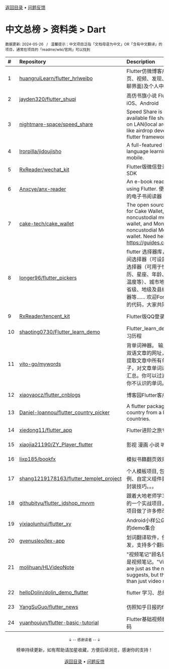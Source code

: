 <a href="https://github.com/GrowingGit/GitHub-Chinese-Top-Charts#github中文排行榜">返回目录</a> • <a href="/content/docs/feedback.md">问题反馈</a>

# 中文总榜 > 资料类 > Dart
<sub>数据更新: 2024-05-26&nbsp;&nbsp;&nbsp;/&nbsp;&nbsp;&nbsp;温馨提示：中文项目泛指「文档母语为中文」OR「含有中文翻译」的项目，通常在项目的「readme/wiki/官网」可以找到</sub>

|#|Repository|Description|Stars|Updated|
|:-|:-|:-|:-|:-|
|1|[huangruiLearn/flutter_hrlweibo](https://github.com/huangruiLearn/flutter_hrlweibo)|Flutter仿微博客户端,  包含首页、视频、发现、消息(仿微博聊界面)及个人中心模块|2763|2024-05-22|
|2|[jayden320/flutter_shuqi](https://github.com/jayden320/flutter_shuqi)|高仿书旗小说 Flutter版，支持iOS、Android|2691|2023-12-18|
|3|[nightmare-space/speed_share](https://github.com/nightmare-space/speed_share)|Speed Share is a highly available file sharing terminal on LAN(local area network) like airdrop developed by flutter framework.|854|2024-05-24|
|4|[lrorpilla/jidoujisho](https://github.com/lrorpilla/jidoujisho)|A full-featured immersion language learning suite for mobile.|777|2024-03-08|
|5|[RxReader/wechat_kit](https://github.com/RxReader/wechat_kit)|Flutter版微信登录/分享/支付 SDK|686|2024-04-08|
|6|[Anxcye/anx-reader](https://github.com/Anxcye/anx-reader)|An e-book reader written using Flutter. 使用Flutter编写的电子书阅读器|611|2024-05-23|
|7|[cake-tech/cake_wallet](https://github.com/cake-tech/cake_wallet)|The open source repository for Cake Wallet, a noncustodial multi-currency wallet, and Monero.com, a noncustodial Monero-only wallet. Need help? Check out https://guides.cakewallet.com|546|2024-05-25|
|8|[longer96/flutter_pickers](https://github.com/longer96/flutter_pickers)|flutter 选择器库，包括日期及时间选择器（可设置范围）、单项选择器（可用于性别、民族、学历、星座、年龄、身高、体重、温度等）、城市地址选择器（分省级、地级及县级）、多项选择器等…… 欢迎Fork & pr贡献您的代码，大家共同学习|274|2023-11-29|
|9|[RxReader/tencent_kit](https://github.com/RxReader/tencent_kit)|Flutter版QQ登录/分享|234|2024-02-23|
|10|[shaoting0730/Flutter_learn_demo](https://github.com/shaoting0730/Flutter_learn_demo)|Flutter_learn_demo  Flutter学习历程|198|2024-05-16|
|11|[vito-go/mywords](https://github.com/vito-go/mywords)|背单词神器。 输入一个英语或双语文章的网址，本工具将自动提取文章中所有单词及其所在句子，对文章单词进行去重、统计汇总。你可以过滤筛选只显示出你不认识的单词。|141|2024-04-29|
|12|[xiaoyaocz/flutter_cnblogs](https://github.com/xiaoyaocz/flutter_cnblogs)|博客园Flutter客户端|111|2023-12-07|
|13|[Daniel-Ioannou/flutter_country_picker](https://github.com/Daniel-Ioannou/flutter_country_picker)|A flutter package to select a country from a list of countries.|106|2024-05-20|
|14|[xiedong11/flutter_app](https://github.com/xiedong11/flutter_app)|Flutter进阶之旅专栏|98|2024-02-02|
|15|[xiaojia21190/ZY_Player_flutter](https://github.com/xiaojia21190/ZY_Player_flutter)|影视 漫画 小说 听书 |68|2024-03-07|
|16|[lixp185/bookfx](https://github.com/lixp185/bookfx)|模拟书籍翻页效果|66|2023-12-07|
|17|[shang1219178163/flutter_templet_project](https://github.com/shang1219178163/flutter_templet_project)| 个人模板项目, 包含组件使用示例、自定义组件封装、代码优化封装技巧。。。|52|2024-05-24|
|18|[githubityu/flutter_jdshop_mvvm](https://github.com/githubityu/flutter_jdshop_mvvm)|跟着大地老师学习的,模仿京东的一个实战项目，但是根据实际项目做了许多修改和优化|52|2024-01-03|
|19|[yixiaolunhui/flutter_xy](https://github.com/yixiaolunhui/flutter_xy)|Android小样公众号对应Flutter的demo集合|28|2024-05-18|
|20|[gvenusleo/lex-app](https://github.com/gvenusleo/lex-app)|划词翻译软件，使用 Flutter 开发，支持多个翻译模型|14|2024-03-04|
|21|[molihuan/HLVideoNote](https://github.com/molihuan/HLVideoNote)|"视频笔记"顾名思义，但不仅仅是视频笔记。"Video notes" are just as the name suggests, but they are more than just video notes.|14|2024-05-24|
|22|[helloDolin/dolin_demo_flutter](https://github.com/helloDolin/dolin_demo_flutter)|flutter 学习、总结、提高|10|2024-05-25|
|23|[YangSuGuo/flutter_news](https://github.com/YangSuGuo/flutter_news)|仿照知乎日报的flutter项目|7|2024-03-04|
|24|[yuanhoujun/flutter-basic-tutorial](https://github.com/yuanhoujun/flutter-basic-tutorial)|Flutter基础视频教程课件以及源码|6|2024-05-09|

<div align="center">
    <p><sub>↓ -- 感谢读者 -- ↓</sub></p>
    榜单持续更新，如有帮助请加星收藏，方便后续浏览，感谢你的支持！
</div>

<br/>

<div align="center"><a href="https://github.com/GrowingGit/GitHub-Chinese-Top-Charts#github中文排行榜">返回目录</a> • <a href="/content/docs/feedback.md">问题反馈</a></div>

